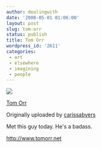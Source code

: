 ```yaml
---
author: dealingwith
date: '2008-05-01 01:06:00'
layout: post
slug: tom-orr
status: publish
title: Tom Orr
wordpress_id: '2611'
categories:
 - art
 - elsewhere
 - imagining
 - people
---
```


[![][1]][2]

[Tom Orr][3]

Originally uploaded by [carissabyers][4]

Met this guy today. He's a badass.


http://www.tomorr.net

   [1]: http://farm4.static.flickr.com/3171/2456332136_1d6606071e_m.jpg

   [2]: http://www.flickr.com/photos/carissabyers/2456332136/ (photo sharing)

   [3]: http://www.flickr.com/photos/carissabyers/2456332136/

   [4]: http://www.flickr.com/people/carissabyers/

